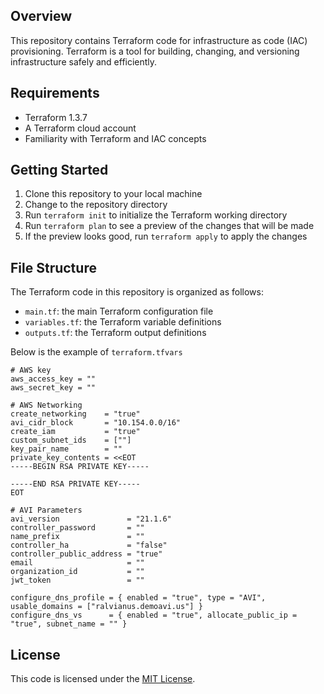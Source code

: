 ## Overview
This repository contains Terraform code for infrastructure as code (IAC) provisioning. Terraform is a tool for building, changing, and versioning infrastructure safely and efficiently.

## Requirements

- Terraform 1.3.7
- A Terraform cloud account
- Familiarity with Terraform and IAC concepts

## Getting Started

1.  Clone this repository to your local machine
2. Change to the repository directory
3. Run `terraform init` to initialize the Terraform working directory
4. Run `terraform plan` to see a preview of the changes that will be made
5. If the preview looks good, run `terraform apply` to apply the changes

## File Structure

The Terraform code in this repository is organized as follows:

- `main.tf`: the main Terraform configuration file
- `variables.tf`: the Terraform variable definitions
- `outputs.tf`: the Terraform output definitions

Below is the example of `terraform.tfvars` 
```
# AWS key
aws_access_key = ""
aws_secret_key = ""

# AWS Networking
create_networking    = "true"
avi_cidr_block       = "10.154.0.0/16"
create_iam           = "true"
custom_subnet_ids    = [""]
key_pair_name        = ""
private_key_contents = <<EOT
-----BEGIN RSA PRIVATE KEY-----

-----END RSA PRIVATE KEY-----
EOT

# AVI Parameters
avi_version               = "21.1.6"
controller_password       = ""
name_prefix               = ""
controller_ha             = "false"
controller_public_address = "true"
email                     = ""
organization_id           = ""
jwt_token                 = ""

configure_dns_profile = { enabled = "true", type = "AVI", usable_domains = ["ralvianus.demoavi.us"] }
configure_dns_vs      = { enabled = "true", allocate_public_ip = "true", subnet_name = "" }

```

## License

This code is licensed under the [MIT License](/LICENSE).